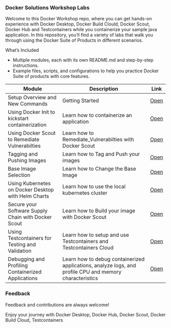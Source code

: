 
### Docker Solutions Workshop Labs

Welcome to this Docker Workshop repo, where you can get hands-on experience with Docker Desktop, Docker Build Clould, Docker Scout, Docker Hub and Testcontainers while you containerize your sample java application. In this repository, you’ll find a variety of labs that walk you through using the Docker Suite of Products in different scenarios.

What’s Included

* Multiple modules, each with its own README.md and step-by-step instructions.
* Example files, scripts, and configurations to help you practice Docker Suite of products with core features.

| Module                                             | Description                                       | Link                                                                                        |
|----------------------------------------------------|---------------------------------------------------|---------------------------------------------------------------------------------------------|
| Setup Overview and New Commands                           | Getting Started              | [Open](https://github.com/artofthepossible/whale-of-a-time/blob/main/labs/01_Using_Docker_Desktop_and_Docker_Init.md) |
| Using Docker Init to kickstart containerization                           | Learn how to containerize an application              | [Open](https://github.com/artofthepossible/whale-of-a-time/blob/main/labs/01_Using_Docker_Desktop_and_Docker_Init.md) |
| Using Docker Scout to Remediate Vulnerabilties| Learn how to Remediate_Vulnerabilties with Docker Scout | [Open](https://github.com/artofthepossible/whale-of-a-time/blob/main/labs/05_Secure_your_supply_chain_with_docker_scout.md)  |
| Tagging and Pushing Images                                       | Learn how to Tag and Push your images                          | [Open](https://github.com/artofthepossible/whale-of-a-time/blob/main/labs/02_Using_docker_tag_and_push.md)  |
| Base Image Selection                                 | Learn how to Change the Base Image | [Open](https://github.com/artofthepossible/whale-of-a-time/blob/main/labs/03_Using_docker_build_cloud_and_Base_Image_Selection.md)  |
| Using Kubernetes on Docker Desktop with Helm Charts | Learn how to use the local kubernetes cluster | [Open](https://github.com/artofthepossible/whale-of-a-time/blob/main/labs/04_Using_kubernetes_on_docker_desktop.md)  |
| Secure your Software Supply Chain with Docker Scout| Learn how to Build your image with Docker Scout | [Open](https://github.com/artofthepossible/whale-of-a-time/blob/main/labs/05_Secure_your_supply_chain_with_docker_scout.md)  |
| Using Testcontainers for Testing and Validation| Learn how to setup and use Testcontainers and Testcontainers Cloud | [Open](https://github.com/artofthepossible/whale-of-a-time/blob/main/labs/06_Using_testcontainers_for_Testing_and_Validation.md)  |
| Debugging and Profiling Containerized Applications| Learn how to debug containerized applications, analyze logs, and profile CPU and memory characteristics | [Open](https://github.com/artofthepossible/whale-of-a-time/blob/main/labs/07_Debugging%20and_Profiling%20Containerized_Applications.md)  |

### Feedback
Feedback and contributions are always welcome!

Enjoy your journey with Docker Desktop, Docker Hub, Docker Scout, Docker Build Cloud, Testcontainers 